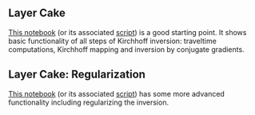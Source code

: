 
<a id='Layer-Cake-1'></a>

## Layer Cake


[This notebook](https://github.com/cako/KirchMig.jl/blob/master/notebooks/LayerCake.ipynb) (or its associated [script](https://github.com/cako/KirchMig.jl/blob/master/notebooks/LayerCake.jl)) is a good starting point. It shows basic functionality of all steps of Kirchhoff inversion: traveltime computations, Kirchhoff mapping and inversion by conjugate gradients.


<a id='Layer-Cake:-Regularization-1'></a>

## Layer Cake: Regularization


[This notebook](https://github.com/cako/KirchMig.jl/blob/master/notebooks/LayerCake-Regularized.ipynb) (or its associated [script](https://github.com/cako/KirchMig.jl/blob/master/notebooks/LayerCake-Regularized.jl)) has some more advanced functionality including regularizing the inversion.

